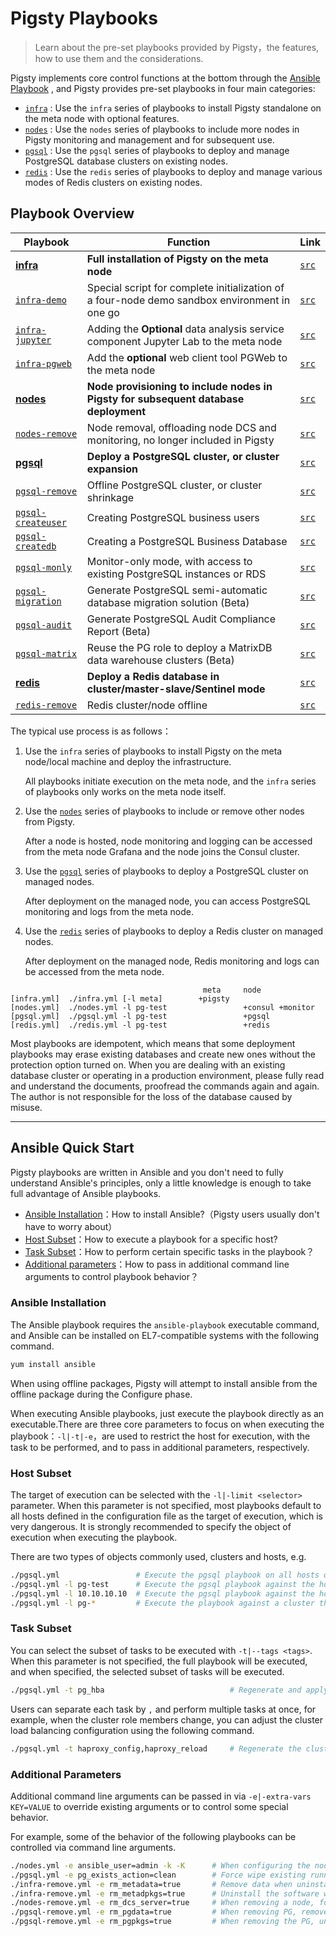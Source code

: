 # Pigsty Playbooks

> Learn about the pre-set playbooks provided by Pigsty，the features, how to use them and the considerations.

Pigsty implements core control functions at the bottom through the [Ansible Playbook](#Ansible快速上手) , and Pigsty provides pre-set playbooks in four main categories:

* [`infra`](p-infra.md) : Use the `infra` series of playbooks to install Pigsty standalone on the meta node with optional features.
* [`nodes`](p-nodes.md) : Use the `nodes` series of playbooks to include more nodes in Pigsty monitoring and management and for subsequent use.
* [`pgsql`](p-pgsql.md) : Use the `pgsql` series of playbooks to deploy and manage PostgreSQL database clusters on existing nodes.
* [`redis`](p-redis.md) : Use the `redis` series of playbooks to deploy and manage various modes of Redis clusters on existing nodes.

## Playbook Overview

| Playbook | Function                                                   | Link                                                     |
|--------|----------------------------------------------------------------| ------------------------------------------------------------ |
|  [**infra**](p-infra.md#infra)                        | **Full installation of Pigsty on the meta node** |        [`src`](https://github.com/vonng/pigsty/blob/master/infra.yml)            |
|  [`infra-demo`](p-infra.md#infra-demo)              | Special script for complete initialization of a four-node demo sandbox environment in one go |        [`src`](https://github.com/vonng/pigsty/blob/master/infra-demo.yml)       |
|  [`infra-jupyter`](p-infra.md#infra-jupyter)        | Adding the **Optional** data analysis service component Jupyter Lab to the meta node |        [`src`](https://github.com/vonng/pigsty/blob/master/infra-jupyter.yml)    |
|  [`infra-pgweb`](p-infra.md#infra-pgweb)            | Add the **optional** web client tool PGWeb to the meta node |        [`src`](https://github.com/vonng/pigsty/blob/master/infra-pgweb.yml)      |
|  [**nodes**](p-nodes.md#nodes)                        | **Node provisioning to include nodes in Pigsty for subsequent database deployment** |        [`src`](https://github.com/vonng/pigsty/blob/master/nodes.yml)            |
|  [`nodes-remove`](p-nodes.md#nodes-remove)          | Node removal, offloading node DCS and monitoring, no longer included in Pigsty |        [`src`](https://github.com/vonng/pigsty/blob/master/nodes-remove.yml)     |
|  [**pgsql**](p-pgsql.md#pgsql)                        | **Deploy a PostgreSQL cluster, or cluster expansion** |        [`src`](https://github.com/vonng/pigsty/blob/master/pgsql.yml)            |
|  [`pgsql-remove`](p-pgsql.md#pgsql-remove)          | Offline PostgreSQL cluster, or cluster shrinkage |        [`src`](https://github.com/vonng/pigsty/blob/master/pgsql-remove.yml)     |
|  [`pgsql-createuser`](p-pgsql.md#pgsql-createuser)  |      Creating PostgreSQL business users |        [`src`](https://github.com/vonng/pigsty/blob/master/pgsql-createuser.yml) |
|  [`pgsql-createdb`](p-pgsql.md#pgsql-createdb)      | Creating a PostgreSQL Business Database |        [`src`](https://github.com/vonng/pigsty/blob/master/pgsql-createdb.yml)   |
|  [`pgsql-monly`](p-pgsql.md#pgsql-monly)            | Monitor-only mode, with access to existing PostgreSQL instances or RDS |        [`src`](https://github.com/vonng/pigsty/blob/master/pgsql-monly.yml)      |
|  [`pgsql-migration`](p-pgsql.md#pgsql-migration)    | Generate PostgreSQL semi-automatic database migration solution (Beta) |        [`src`](https://github.com/vonng/pigsty/blob/master/pgsql-migration.yml)  |
|  [`pgsql-audit`](p-pgsql.md#pgsql-audit)            | Generate PostgreSQL Audit Compliance Report (Beta) |        [`src`](https://github.com/vonng/pigsty/blob/master/pgsql-audit.yml)      |
|  [`pgsql-matrix`](p-pgsql.md#pgsql-matrix)          | Reuse the PG role to deploy a MatrixDB data warehouse clusters (Beta) |        [`src`](https://github.com/vonng/pigsty/blob/master/pgsql-matrix.yml)     |
|  [**redis**](p-redis.md#redis)                        | **Deploy a Redis database in cluster/master-slave/Sentinel mode** |        [`src`](https://github.com/vonng/pigsty/blob/master/redis.yml)            |
|  [`redis-remove`](p-redis.md#redis-remove)          |        Redis cluster/node offline           |        [`src`](https://github.com/vonng/pigsty/blob/master/redis-remove.yml)     |

The typical use process is as follows：

1. Use the `infra` series of playbooks to install Pigsty on the meta node/local machine and deploy the infrastructure.
   
   All playbooks initiate execution on the meta node, and the `infra` series of playbooks only works on the meta node itself.

2. Use the  [`nodes`](p-nodes.md) series of playbooks to include or remove other nodes from Pigsty.

   After a node is hosted, node monitoring and logging can be accessed from the meta node Grafana and the node joins the Consul cluster.

3. Use the [`pgsql`](p-pgsql.md) series of playbooks to deploy a PostgreSQL cluster on managed nodes.

   After deployment on the managed node, you can access PostgreSQL monitoring and logs from the meta node.

4. Use the [`redis`](p-redis.md) series of playbooks to deploy a Redis cluster on managed nodes.

   After deployment on the managed node, Redis monitoring and logs can be accessed from the meta node.

```
                                           meta     node
[infra.yml]  ./infra.yml [-l meta]        +pigsty 
[nodes.yml]  ./nodes.yml -l pg-test                 +consul +monitor
[pgsql.yml]  ./pgsql.yml -l pg-test                 +pgsql
[redis.yml]  ./redis.yml -l pg-test                 +redis
```



Most playbooks are idempotent, which means that some deployment playbooks may erase existing databases and create new ones without the protection option turned on.
When you are dealing with an existing database cluster or operating in a production environment, please fully read and understand the documents, proofread the commands again and again. The author is not responsible for the loss of the database caused by misuse.

------------------



## Ansible Quick Start

Pigsty playbooks are written in Ansible and you don't need to fully understand Ansible's principles, only a little knowledge is enough to take full advantage of Ansible playbooks.

* [Ansible Installation](#Ansible安装)：How to install Ansible?（Pigsty users usually don't have to worry about）
* [Host Subset](#主机子集)：How to execute a playbook for a specific host?
* [Task Subset](#任务子集)：How to perform certain specific tasks in the playbook？
* [Additional parameters](#额外参数)：How to pass in additional command line arguments to control playbook behavior？

### Ansible Installation

The Ansible playbook requires the `ansible-playbook` executable command, and Ansible can be installed on EL7-compatible systems with the following command.

```bash
yum install ansible
```

When using offline packages, Pigsty will attempt to install ansible from the offline package during the Configure phase.

When executing Ansible playbooks, just execute the playbook directly as an executable.There are three core parameters to focus on when executing the playbook：`-l|-t|-e`，are used to restrict the host for execution, with the task to be performed, and to pass in additional parameters, respectively.

### Host Subset

The target of execution can be selected with the `-l|-limit <selector>` parameter. When this parameter is not specified, most playbooks default to all hosts defined in the configuration file as the target of execution, which is very dangerous.
It is strongly recommended to specify the object of execution when executing the playbook.

There are two types of objects commonly used, clusters and hosts, e.g.

```bash
./pgsql.yml                 # Execute the pgsql playbook on all hosts of the configuration list (this is dangerous!)
./pgsql.yml -l pg-test      # Execute the pgsql playbook against the hosts in the pg-test cluster
./pgsql.yml -l 10.10.10.10  # Execute the pgsql playbook against the host at 10.10.10.10
./pgsql.yml -l pg-*         # Execute the playbook against a cluster that matches the pg-* pattern (glob)
```


### Task Subset

You can select the subset of tasks to be executed with `-t|--tags <tags>`. When this parameter is not specified, the full playbook will be executed, and when specified, the selected subset of tasks will be executed.

```bash
./pgsql.yml -t pg_hba                            # Regenerate and apply cluster HBA rules
```

Users can separate each task by `,` and perform multiple tasks at once, for example, when the cluster role members change, you can adjust the cluster load balancing configuration using the following command.

```bash
./pgsql.yml -t haproxy_config,haproxy_reload     # Regenerate the cluster load balancer configuration and apply
```



### Additional Parameters

Additional command line arguments can be passed in via `-e|-extra-vars KEY=VALUE` to override existing arguments or to control some special behavior.

For example, some of the behavior of the following playbooks can be controlled via command line arguments.

```bash
./nodes.yml -e ansible_user=admin -k -K      # When configuring the node, use another admin user, admin, and enter ssh with the sudo password
./pgsql.yml -e pg_exists_action=clean        # Force wipe existing running database instances when installing PG (dangerous)
./infra-remove.yml -e rm_metadata=true       # Remove data when uninstalling Pigsty
./infra-remove.yml -e rm_metadpkgs=true      # Uninstall the software when uninstalling Pigsty
./nodes-remove.yml -e rm_dcs_server=true     # When removing a node, force removal even if there is a DCS server on it
./pgsql-remove.yml -e rm_pgdata=true         # When removing PG, remove data together
./pgsql-remove.yml -e rm_pgpkgs=true         # When removing the PG, uninstall the software as well
```


